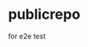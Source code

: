 # publicrepo
for e2e test





























































































































































































































































































































































































































































































































































































































































































































































































































































































































































